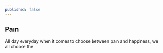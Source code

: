 ```yaml
---
published: false
---
```

## Pain

All day everyday when it comes to choose between pain and happiness, we all choose the 
